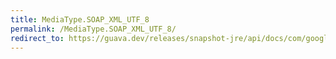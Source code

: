 ```yaml
---
title: MediaType.SOAP_XML_UTF_8
permalink: /MediaType.SOAP_XML_UTF_8/
redirect_to: https://guava.dev/releases/snapshot-jre/api/docs/com/google/common/net/MediaType.html#SOAP_XML_UTF_8
---
```

